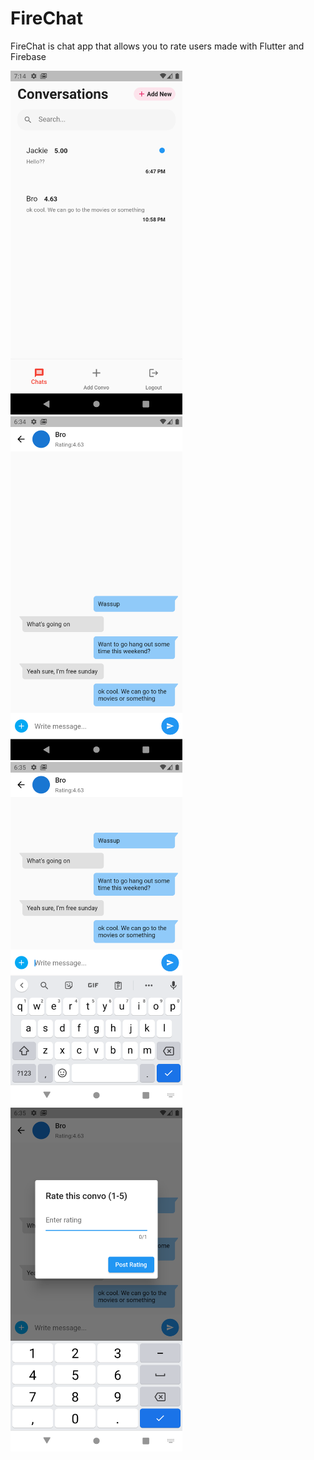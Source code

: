 # FireChat
FireChat is  chat app that allows you to rate users made with Flutter and Firebase <br />

<img src="https://github.com/Afinch97/FireChat/blob/main/images/Home.png" height="550" />
<img src="https://github.com/Afinch97/FireChat/blob/main/images/convo.png" height="550" />
<img src="https://github.com/Afinch97/FireChat/blob/main/images/Message.png" height="550" />
<img src="https://github.com/Afinch97/FireChat/blob/main/images/Rating.png" height="550" />
